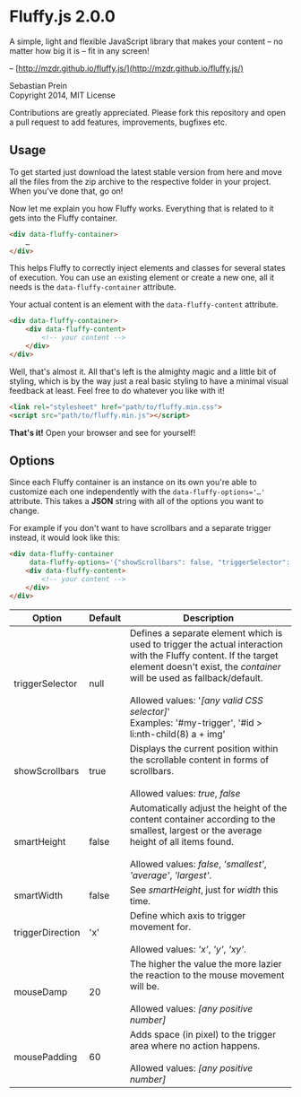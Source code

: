 # Fluffy.js 2.0.0

A simple, light and flexible JavaScript library that makes your content – no matter how big it is – fit in any screen! 

– [http://mzdr.github.io/fluffy.js/](http://mzdr.github.io/fluffy.js/)

Sebastian Prein  
Copyright 2014, MIT License

Contributions are greatly appreciated. Please fork this repository and open a pull request to add features, improvements, bugfixes etc.

## Usage

To get started just download the latest stable version from here and move all the files from the zip archive to the respective folder in your project. When you've done that, go on!

Now let me explain you how Fluffy works. Everything that is related to it gets into the Fluffy container.

```html
<div data-fluffy-container>
    …
</div>
```

This helps Fluffy to correctly inject elements and classes for several states of execution. You can use an existing element or create a new one, all it needs is the `data-fluffy-container` attribute.

Your actual content is an element with the `data-fluffy-content` attribute.

```html
<div data-fluffy-container>
    <div data-fluffy-content>
        <!-- your content -->
    </div>
</div>
```

Well, that's almost it. All that's left is the almighty magic and a little bit of styling, which is by the way just a real basic styling to have a minimal visual feedback at least. Feel free to do whatever you like with it!

```html
<link rel="stylesheet" href="path/to/fluffy.min.css">
<script src="path/to/fluffy.min.js"></script>
```

**That's it!** Open your browser and see for yourself!

## Options

Since each Fluffy container is an instance on its own you're able to customize each one independently with the `data-fluffy-options='…'` attribute. This takes a **JSON** string with all of the options you want to change.

For example if you don't want to have scrollbars and a separate trigger instead, it would look like this:

```html
<div data-fluffy-container 
     data-fluffy-options='{"showScrollbars": false, "triggerSelector": "#my-trigger"}'>
    <div data-fluffy-content>
        <!-- your content -->
    </div>
</div>
```

| Option | Default | Description |
|--------|---------|-------------|
| triggerSelector | null | Defines a separate element which is used to trigger the actual interaction with the Fluffy content. If the target element doesn't exist, the *container* will be used as fallback/default.<br><br>Allowed values: '*[any valid CSS selector]*'<br>Examples: '#my-trigger', '#id > li:nth-child(8) a + img' |
| showScrollbars | true | Displays the current position within the scrollable content in forms of scrollbars.<br><br>Allowed values: *true*, *false* |
| smartHeight | false | Automatically adjust the height of the content container according to the smallest, largest or the average height of all items found.<br><br>Allowed values: *false*, *'smallest'*, *'average'*, *'largest'*. |
| smartWidth | false | See *smartHeight*, just for *width* this time. |
| triggerDirection | 'x' | Define which axis to trigger movement for.<br><br>Allowed values: *'x'*, *'y'*, *'xy'*. |
| mouseDamp | 20 | The higher the value the more lazier the reaction to the mouse movement will be.<br><br>Allowed values: *[any positive number]* |
| mousePadding | 60 | Adds space (in pixel) to the trigger area where no action happens.<br><br>Allowed values: *[any positive number]* |

